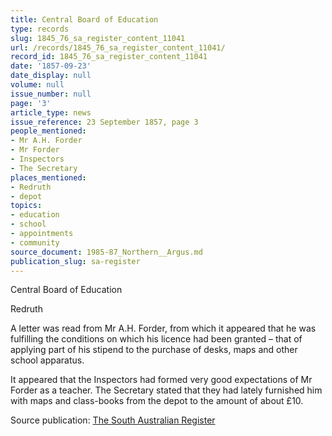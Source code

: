 ```yaml
---
title: Central Board of Education
type: records
slug: 1845_76_sa_register_content_11041
url: /records/1845_76_sa_register_content_11041/
record_id: 1845_76_sa_register_content_11041
date: '1857-09-23'
date_display: null
volume: null
issue_number: null
page: '3'
article_type: news
issue_reference: 23 September 1857, page 3
people_mentioned:
- Mr A.H. Forder
- Mr Forder
- Inspectors
- The Secretary
places_mentioned:
- Redruth
- depot
topics:
- education
- school
- appointments
- community
source_document: 1985-87_Northern__Argus.md
publication_slug: sa-register
---
```


Central Board of Education

Redruth

A letter was read from Mr A.H. Forder, from which it appeared that he was fulfilling the conditions on which his licence had been granted – that of applying part of his stipend to the purchase of desks, maps and other school apparatus.

It appeared that the Inspectors had formed very good expectations of Mr Forder as a teacher.  The Secretary stated that they had lately furnished him with maps and class-books from the depot to the amount of about £10.

Source publication: [The South Australian Register](/publications/sa-register/)
